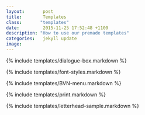 ```yaml
---
layout:       post
title:        Templates
class:       "templates"
date:         2015-11-25 17:52:48 +1100
description: "How to use our premade templates"
categories:   jekyll update
image:
---
```


{% include templates/dialogue-box.markdown %}

{% include templates/font-styles.markdown %}

{% include templates/BVN-menu.markdown %}

{% include templates/print.markdown %}

{% include templates/letterhead-sample.markdown %}